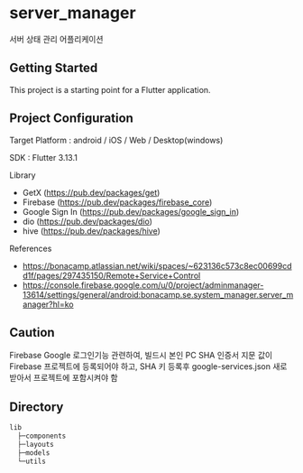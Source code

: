 # server_manager

서버 상태 관리 어플리케이션

## Getting Started

This project is a starting point for a Flutter application.

## Project Configuration

Target Platform : android / iOS / Web / Desktop(windows)

SDK : Flutter 3.13.1

Library

- GetX (https://pub.dev/packages/get)
- Firebase (https://pub.dev/packages/firebase_core)
- Google Sign In (https://pub.dev/packages/google_sign_in)
- dio (https://pub.dev/packages/dio)
- hive (https://pub.dev/packages/hive)

References 
- https://bonacamp.atlassian.net/wiki/spaces/~623136c573c8ec00699cdd1f/pages/297435150/Remote+Service+Control
- https://console.firebase.google.com/u/0/project/adminmanager-13614/settings/general/android:bonacamp.se.system_manager.server_manager?hl=ko

## Caution
Firebase Google 로그인기능 관련하여,
빌드시 본인 PC SHA 인증서 지문 값이 Firebase 프로젝트에 등록되어야 하고,
SHA 키 등록후 google-services.json 새로 받아서 프로젝트에 포함시켜야 함


## Directory

```bash
lib
  ├─components
  ├─layouts
  ├─models
  └─utils
```
